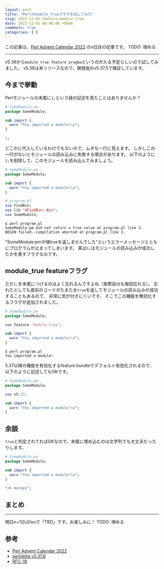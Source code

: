 ```yaml
---
layout: post
title: "Perlのmodule_trueフラグを試してみた"
slug: 2022-12-01-feature-module-true
date: 2022-12-01 00:00:00 +0900
comments: true
categories: [ ]
---
```


この記事は、[Perl Advent Calendar 2022](https://qiita.com/advent-calendar/2022/perl) のn日目の記事です。 TODO: 埋める

----

v5.38から`module_true feature pragma`というのが入る予定らしいので試してみました。
v5.38は未リリースなので、開発版のv5.37.5で検証しています。

## 今まで挙動

Perlモジュールの末尾に`1;`という謎の記述を見たことはありませんか？

```perl
# SomeModule.pm
package SomeModule;

sub import {
  warn "You imported a module!\n";
}

1;
```

どこかに代入しているわけでもないので、ムダな一行に見えます。
しかしこの一行がないとモジュールの読み込みに失敗する場合があります。
以下のように`1;`を削除して、このモジュールを読み込んでみましょう。

```perl
# SomeModule.pm
package SomeModule;

sub import {
  warn "You imported a module!\n";
}
```

```perl
# program.pl
use FindBin;
use lib "$FindBin::Bin";
use SomeModule;
```

```
$ perl program.pl
SomeModule.pm did not return a true value at program.pl line 3.
BEGIN failed--compilation aborted at program.pl line 3.
```

"SomeModule.pmが値trueを返しませんでした"というエラーメッセージとともにプログラムが止まってしまいます。
実は`1;`はモジュールの読み込みが成功したかを表すフラグなのです。


## module_true featureフラグ

ただ`1;`を末尾につけるのはよく忘れるんですよね（実際自分も毎回忘れる）。
忘れたとしても直前のコードがたまたま`true`を返してモジュールの読み込みが成功することもあるので、
非常に気が付きにくいです。
そこでこの機能を無効化するフラグが追加されました。

```perl
# SomeModule.pm
package SomeModule;

use feature 'module_true';

sub import {
  warn "You imported a module!\n";
}
```

```
$ perl program.pl
You imported a module!
```

5.37以降の機能を有効化するfeature bundleでデフォルト有効化されるので、
以下のように記述してもOKです。

```perl
# SomeModule.pm
package SomeModule;

use v5.37;

sub import {
  warn "You imported a module!\n";
}
```

## 余談

`true`と判定されてればOKなので、末尾に埋め込むのは文字列でも大丈夫だったりします。

```perl
# SomeModule.pm
package SomeModule;

sub import {
  warn "You imported a module!\n";
}

"ok macopy";
```

## まとめ

----

明日n+1日はfooで「TBD」です。お楽しみに！ TODO: 埋める

## 参考

- [Perl Advent Calendar 2022](https://qiita.com/advent-calendar/2022/perl)
- [perldelta v5.37.6](https://metacpan.org/release/CORION/perl-5.37.6/view/pod/perldelta.pod)
- [RFC-18](https://github.com/Perl/RFCs/blob/main/rfcs/rfc0018.md)
